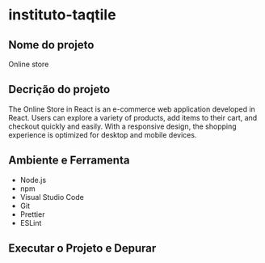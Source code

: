 # instituto-taqtile

## Nome do projeto

Online store

## Decrição do projeto

The Online Store in React is an e-commerce web application developed in React. Users can explore a variety of products, add items to their cart, and checkout quickly and easily. With a responsive design, the shopping experience is optimized for desktop and mobile devices.

## Ambiente e Ferramenta

- Node.js
- npm
- Visual Studio Code
- Git
- Prettier
- ESLint

## Executar o Projeto e Depurar
